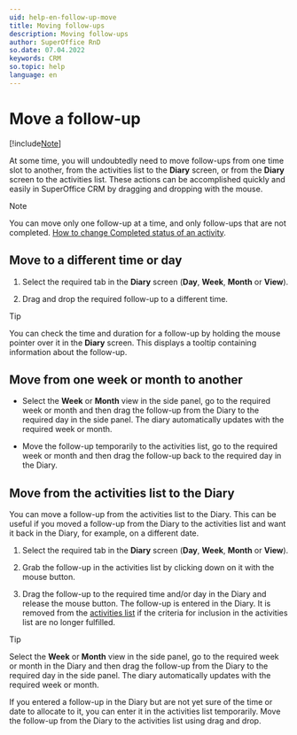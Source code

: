 ```yaml
---
uid: help-en-follow-up-move
title: Moving follow-ups
description: Moving follow-ups
author: SuperOffice RnD
so.date: 07.04.2022
keywords: CRM
so.topic: help
language: en
---
```


# Move a follow-up

[!include[Note](includes/note-edit-followup.md)]

At some time, you will undoubtedly need to move follow-ups from one time slot to another, from the activities list to the **Diary** screen, or from the **Diary** screen to the activities list. These actions can be accomplished quickly and easily in SuperOffice CRM by dragging and dropping with the mouse.

> [!NOTE]
> You can move only one follow-up at a time, and only follow-ups that are not completed. [How to change Completed status of an activity][1].

## Move to a different time or day

1. Select the required tab in the **Diary** screen (**Day**, **Week**, **Month** or **View**).

2. Drag and drop the required follow-up to a different time.

> [!TIP]
> You can check the time and duration for a follow-up by holding the mouse pointer over it in the **Diary** screen. This displays a tooltip containing information about the follow-up.

## Move from one week or month to another

* Select the **Week** or **Month** view in the side panel, go to the required week or month and then drag the follow-up from the Diary to the required day in the side panel. The diary automatically updates with the required week or month.

* Move the follow-up temporarily to the activities list, go to the required week or month and then drag the follow-up back to the required day in the Diary.

## Move from the activities list to the Diary

You can move a follow-up from the activities list to the Diary. This can be useful if you moved a follow-up from the Diary to the activities list and want it back in the Diary, for example, on a different date.

1. Select the required tab in the **Diary** screen (**Day**, **Week**, **Month** or **View**).

2. Grab the follow-up in the activities list by clicking down on it with the mouse button.

3. Drag the follow-up to the required time and/or day in the Diary and release the mouse button. The follow-up is entered in the Diary. It is removed from the [activities list][2] if the criteria for inclusion in the activities list are no longer fulfilled.

> [!TIP]
> Select the **Week** or **Month** view in the side panel, go to the required week or month in the Diary and then drag the follow-up from the Diary to the required day in the side panel. The diary automatically updates with the required week or month.

If you entered a follow-up in the Diary but are not yet sure of the time or date to allocate to it, you can enter it in the activities list temporarily. Move the follow-up from the Diary to the activities list using drag and drop.

<!-- Referenced links -->
[1]: change-completed-status.md
[2]: screen/activities-tab.md

<!-- Referenced images -->
